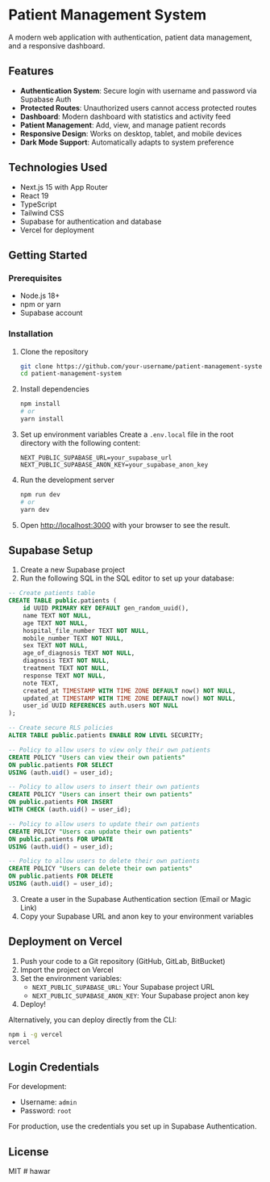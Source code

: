 # Patient Management System

A modern web application with authentication, patient data management, and a responsive dashboard.

## Features

- **Authentication System**: Secure login with username and password via Supabase Auth
- **Protected Routes**: Unauthorized users cannot access protected routes
- **Dashboard**: Modern dashboard with statistics and activity feed
- **Patient Management**: Add, view, and manage patient records
- **Responsive Design**: Works on desktop, tablet, and mobile devices
- **Dark Mode Support**: Automatically adapts to system preference

## Technologies Used

- Next.js 15 with App Router
- React 19
- TypeScript
- Tailwind CSS
- Supabase for authentication and database
- Vercel for deployment

## Getting Started

### Prerequisites

- Node.js 18+ 
- npm or yarn
- Supabase account

### Installation

1. Clone the repository
   ```bash
   git clone https://github.com/your-username/patient-management-system.git
   cd patient-management-system
   ```

2. Install dependencies
   ```bash
   npm install
   # or
   yarn install
   ```

3. Set up environment variables
   Create a `.env.local` file in the root directory with the following content:
   ```
   NEXT_PUBLIC_SUPABASE_URL=your_supabase_url
   NEXT_PUBLIC_SUPABASE_ANON_KEY=your_supabase_anon_key
   ```

4. Run the development server
   ```bash
   npm run dev
   # or
   yarn dev
   ```

5. Open [http://localhost:3000](http://localhost:3000) with your browser to see the result.

## Supabase Setup

1. Create a new Supabase project
2. Run the following SQL in the SQL editor to set up your database:

```sql
-- Create patients table
CREATE TABLE public.patients (
    id UUID PRIMARY KEY DEFAULT gen_random_uuid(),
    name TEXT NOT NULL,
    age TEXT NOT NULL,
    hospital_file_number TEXT NOT NULL,
    mobile_number TEXT NOT NULL,
    sex TEXT NOT NULL,
    age_of_diagnosis TEXT NOT NULL,
    diagnosis TEXT NOT NULL,
    treatment TEXT NOT NULL,
    response TEXT NOT NULL,
    note TEXT,
    created_at TIMESTAMP WITH TIME ZONE DEFAULT now() NOT NULL,
    updated_at TIMESTAMP WITH TIME ZONE DEFAULT now() NOT NULL,
    user_id UUID REFERENCES auth.users NOT NULL
);

-- Create secure RLS policies
ALTER TABLE public.patients ENABLE ROW LEVEL SECURITY;

-- Policy to allow users to view only their own patients
CREATE POLICY "Users can view their own patients" 
ON public.patients FOR SELECT 
USING (auth.uid() = user_id);

-- Policy to allow users to insert their own patients
CREATE POLICY "Users can insert their own patients" 
ON public.patients FOR INSERT 
WITH CHECK (auth.uid() = user_id);

-- Policy to allow users to update their own patients
CREATE POLICY "Users can update their own patients" 
ON public.patients FOR UPDATE 
USING (auth.uid() = user_id);

-- Policy to allow users to delete their own patients
CREATE POLICY "Users can delete their own patients" 
ON public.patients FOR DELETE 
USING (auth.uid() = user_id);
```

3. Create a user in the Supabase Authentication section (Email or Magic Link)
4. Copy your Supabase URL and anon key to your environment variables

## Deployment on Vercel

1. Push your code to a Git repository (GitHub, GitLab, BitBucket)
2. Import the project on Vercel
3. Set the environment variables:
   - `NEXT_PUBLIC_SUPABASE_URL`: Your Supabase project URL
   - `NEXT_PUBLIC_SUPABASE_ANON_KEY`: Your Supabase project anon key
4. Deploy!

Alternatively, you can deploy directly from the CLI:

```bash
npm i -g vercel
vercel
```

## Login Credentials

For development:
- Username: `admin`
- Password: `root`

For production, use the credentials you set up in Supabase Authentication.

## License

MIT
#   h a w a r  
 